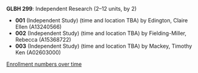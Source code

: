 **GLBH 299**: Independent Research (2–12 units, by 2)

- **001** (Independent Study) (time and location TBA) by Edington, Claire Ellen (A13240566)
- **002** (Independent Study) (time and location TBA) by Fielding-Miller, Rebecca (A15368722)
- **003** (Independent Study) (time and location TBA) by Mackey, Timothy Ken (A02603000)

[Enrollment numbers over time](./GLBH299.tsv)
